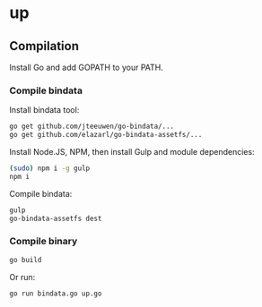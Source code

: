 # up

## Compilation
Install Go and add GOPATH to your PATH.

### Compile bindata
Install bindata tool:
```bash 
go get github.com/jteeuwen/go-bindata/...
go get github.com/elazarl/go-bindata-assetfs/...
```

Install Node.JS, NPM, then install Gulp and module dependencies:
```bash
(sudo) npm i -g gulp
npm i
```

Compile bindata:
```bash
gulp
go-bindata-assetfs dest
```

### Compile binary
```bash
go build
```

Or run:
```bash
go run bindata.go up.go
```

